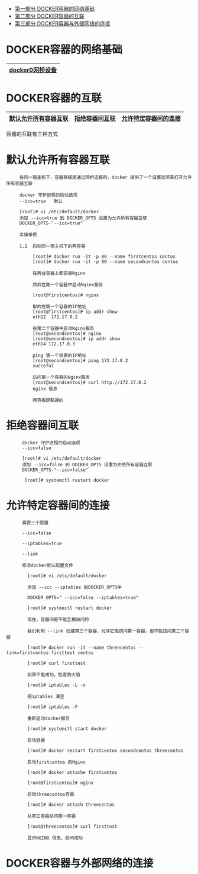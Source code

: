 
* [第一部分  DOCKER容器的网络基础](#DOCKER容器的网络基础)
* [第二部分  DOCKER容器的互联](#DOCKER容器的互联)
* [第三部分  DOCKER容器与外部网络的连接](#DOCKER容器与外部网络的连接)


# DOCKER容器的网络基础
  
  [docker0网桥设备](https://github.com/stevenli91748/Engineering-special/blob/master/Docker/容器网络/docker0设备.md)|
  ---|
  
  
# DOCKER容器的互联

 [默认允许所有容器互联](#默认允许所有容器互联)|[拒绝容器间互联](#拒绝容器间互联)|[允许特定容器间的连接](#允许特定容器间的连接)|
 ---|---|---|


 容器的互联有三种方式
 
  # 默认允许所有容器互联
    
         在同一宿主机下，容器联接是通过网桥连接的，docker 提供了一个设置选项来打开允许所有容器互联
     
         docker 守护进程的启动选项
         --icc=true   默认
         
         [root]# vi /etc/default/docker
         添加 --icc=true 到 DOCKER_OPTS 设置为允许所有容器互联
         DOCKER_OPTS-"--icc=true"
         
         实操举例
          
         1.1  启动同一宿主机下的两容器
         
              [root]# docker run -it -p 80 --name firstcentos centos
              [root]# docker run -it -p 80 --name secondcentos centos
              
              在两台容器上都安装Nginx
              
              然后在第一个容器中启动Nginx服务
              
              [root@firstcentos]# nginx
              
              取的在第一个容器的IP地址
              [root@firstcentos]# ip addr show
              eth12  172.17.0.2
              
              在第二个容器中启动Nginx服务
              [root@secondcentos]# nginx
              [root@secondcentos]# ip addr show
              eth14 172.17.0.3
              
              ping 第一个容器的IP地址
              [root@secondcentos]# ping 172.17.0.2
              succeful
              
              訪问第一个容器的Nginx服务
              [root@secondcentos]# curl http://172.17.0.2
              nginx 信息
              
              两容器是联通的
    
  # 拒绝容器间互联
  
          docker 守护进程的启动选项
          --icc=false

          [root]# vi /etc/default/docker
          添加 --icc=false 到 DOCKER_OPTS 设置为拒绝所有容器互联
          DOCKER_OPTS-"--icc=false"
 
           [root]# systemctl restart docker
  
  # 允许特定容器间的连接
      
          需要三个配置
      
          --icc=false
      
          --iptables=true
      
          --link
      
          修改docker默认配置文件
       
            [root]# vi /etc/default/docker
            
            添加 --icc --iptables 到DOCKER_OPTS中
            
            DOCKER_OPTS=" --icc=false --iptables=true"
       
            [root]# systmectl restart docker
       
            现在，容器间是不能互相訪问的
       
            我们利用 --link 创建第三个容器，允许它能訪问第一容器，但不能訪问第二个容器
       
            [root]# docker run -it --name threecentos --link=firstcentos:firsttest centos
            
            [root]# curl firsttest
            
            如果不能成功，检查防火墙
       
            [root]# iptables -L -n
            
            把iptables 清空
       
            [root]# iptables -F
       
            重新启动docker服务
       
            [root]# systemctl start docker
            
            启动容器
            
            [root]# docker restart firstcentos secondcentos threecentos
       
            启动firstcentos 的Nginx
            
            [root]# docker attache firstcentos
            
            [root@firstcentos]# nginx
       
            启动threecentos容器
            
            [root]# docker attach threecentos
       
            从第三容器訪问第一容器
       
            [root@threecentos]# curl firsttest
       
            显示NGINX 信息，訪问成功
       
       
       
       
      


# DOCKER容器与外部网络的连接
